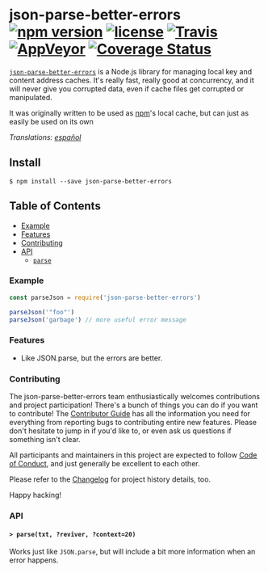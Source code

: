 # json-parse-better-errors [![npm version](https://img.shields.io/npm/v/json-parse-better-errors.svg)](https://npm.im/json-parse-better-errors) [![license](https://img.shields.io/npm/l/json-parse-better-errors.svg)](https://npm.im/json-parse-better-errors) [![Travis](https://img.shields.io/travis/zkat/json-parse-better-errors.svg)](https://travis-ci.org/zkat/json-parse-better-errors) [![AppVeyor](https://ci.appveyor.com/api/projects/status/github/zkat/json-parse-better-errors?svg=true)](https://ci.appveyor.com/project/zkat/json-parse-better-errors) [![Coverage Status](https://coveralls.io/repos/github/zkat/json-parse-better-errors/badge.svg?branch=latest)](https://coveralls.io/github/zkat/json-parse-better-errors?branch=latest)

[`json-parse-better-errors`](https://github.com/zkat/json-parse-better-errors) is a Node.js library for managing
local key and content address caches. It's really fast, really good at
concurrency, and it will never give you corrupted data, even if cache files
get corrupted or manipulated.

It was originally written to be used as [npm](https://npm.im)'s local cache, but
can just as easily be used on its own

_Translations: [español](README.es.md)_

## Install

`$ npm install --save json-parse-better-errors`

## Table of Contents

* [Example](#example)
* [Features](#features)
* [Contributing](#contributing)
* [API](#api)
  * [`parse`](#parse)

### Example

```javascript
const parseJson = require('json-parse-better-errors')

parseJson('"foo"')
parseJson('garbage') // more useful error message
```

### Features

* Like JSON.parse, but the errors are better.

### Contributing

The json-parse-better-errors team enthusiastically welcomes contributions and project participation! There's a bunch of things you can do if you want to contribute! The [Contributor Guide](CONTRIBUTING.md) has all the information you need for everything from reporting bugs to contributing entire new features. Please don't hesitate to jump in if you'd like to, or even ask us questions if something isn't clear.

All participants and maintainers in this project are expected to follow [Code of Conduct](CODE_OF_CONDUCT.md), and just generally be excellent to each other.

Please refer to the [Changelog](CHANGELOG.md) for project history details, too.

Happy hacking!

### API

#### <a name="parse"></a> `> parse(txt, ?reviver, ?context=20)`

Works just like `JSON.parse`, but will include a bit more information when an
error happens.
